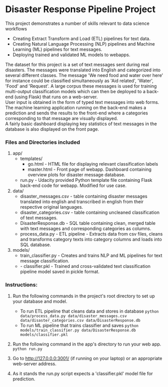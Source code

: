 # Disaster Response Pipeline Project

This project demonstrates a number of skills relevant to data science workflows  
* Creating Extract Transform and Load (ETL) pipelines for text data.  
* Creating Natural Language Processing (NLP) pipelines and Machine Learning (ML) pipelines for text messages.  
* Deploying trained and validated ML models to webapps.

The dataset for this project is a set of text messages sent during real disasters. The messages were translated into English and categorized into several different classes. The message 'We need food and water over here' for instance could be classified simultaneously as 'Aid related', 'Water', 'Food' and 'Request'. A large corpus these messages is used for training multi-output classification models which can then be deployed to a back-end (using Flask) that runs on a web-server.   
User input is obtained in the form of typed text messages into web forms. The machine learning application running on the back-end makes a prediction and sends the results to the front-end where a categories corresponding to that message are visually displayed.  
A fairly basic dashboard displaying key statistics of text messages in the database is also displayed on the front page.
    
### Files and Directories included  
1. app/  
    - templates/  
        - go.html - HTML file for displaying relevant classification labels  
        - master.html - Front page of webapp. Dashboard containing overview plots for disaster message database.
    - run.py - Udacity provided Python template file containing Flask back-end code for webapp. Modified for use case.
2. data/  
    - disaster_messages.csv - table containing disaster messages translated into english and transcribed in english from their respective original languages.  
    - disaster_categories.csv - table containing uncleaned classification of text messages.  
    - DisasterResponse.db - SQL table containing clean, merged table with text messages and corresponding categories as columns.  
    - process_data.py - ETL pipeline - Extracts data from csv files, cleans and transforms category texts into category columns and loads into SQL database.  
3. models/  
    - train_classifier.py - Creates and trains NLP and ML pipelines for text message classification.  
    - <optional> - classifier.pkl - Trained and cross-validated text classification pipeline model saved in pickle  format.  

### Instructions:
1. Run the following commands in the project's root directory to set up your database and model.

    - To run ETL pipeline that cleans data and stores in database
        `python data/process_data.py data/disaster_messages.csv data/disaster_categories.csv data/DisasterResponse.db`
    - To run ML pipeline that trains classifier and saves
        `python models/train_classifier.py data/DisasterResponse.db models/classifier.pkl`

2. Run the following command in the app's directory to run your web app.
    `python run.py`

3. Go to http://127.0.0.0:3001/ (if running on your laptop) or an appropriate web-server address.  

4. As it stands the run.py script expects a 'classifier.pkl' model file for prediction.

